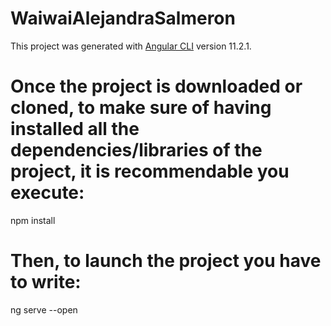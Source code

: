 # WaiwaiAlejandraSalmeron
This project was generated with [Angular CLI](https://github.com/angular/angular-cli) version 11.2.1.

# Once the project is downloaded or cloned, to make sure of having installed all the dependencies/libraries of the project, it is recommendable you execute: 
npm install

# Then, to launch the project you have to write:
ng serve --open

